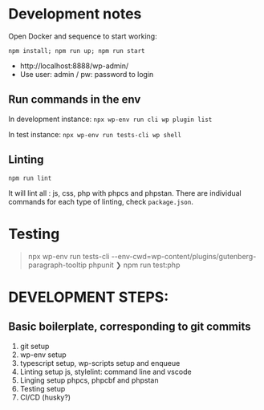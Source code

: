 # Development notes

Open Docker and sequence to start working:

```
npm install; npm run up; npm run start
```

-   http://localhost:8888/wp-admin/
-   Use user: admin / pw: password to login

## Run commands in the env

In development instance:
`npx wp-env run cli wp plugin list`

In test instance:
`npx wp-env run tests-cli wp shell`

## Linting

`npm run lint`

It will lint all : js, css, php with phpcs and phpstan.
There are individual commands for each type of linting, check `package.json`.

# Testing

> npx wp-env run tests-cli --env-cwd=wp-content/plugins/gutenberg-paragraph-tooltip phpunit
❯ npm run test:php

# DEVELOPMENT STEPS:

## Basic boilerplate, corresponding to git commits

1. git setup
2. wp-env setup
3. typescript setup, wp-scripts setup and enqueue
4. Linting setup js, stylelint: command line and vscode
5. Linging setup phpcs, phpcbf and phpstan
6. Testing setup
7. CI/CD (husky?)
